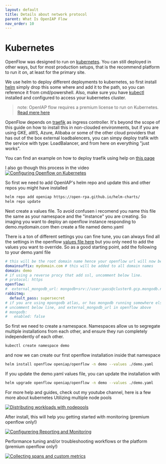 ```yaml
---
layout: default
title: Details about network protocol
parent: What Is OpenIAP Flow
nav_order: 10
---
```

# Kubernetes

OpenFlow was designed to run on [kubernetes](https://kubernetes.io). You can still deployed in other ways, but for most production setups, that is the recommend platform to run it on, at least for the primary site.

We use helm to deploy different deployments to kubernetes, so first install [helm](https://github.com/helm/helm/releases) simply drop this some where and add it to the path, so you can reference it from cmd/powershell. Also, make sure you have [kubectl](https://kubernetes.io/docs/tasks/tools/) installed and configured to access your kubernetes cluster.

> note: OpenIAP flow requires a premium license to run on Kubernetes. [Read mere here](https://openiap.io/pricing)

OpenFlow depends on [traefik](https://doc.traefik.io/traefik/v1.7/user-guide/kubernetes/) as ingress controller. It's beyond the scope of this guide on how to install this in non-clouded environments, but if you are using GKE, aWS, Azure, Alibaba or some of the other cloud providers that has out of the box external loadbalencers, you can simpy deploy trafik with the service with type: LoadBalancer, and from here on everything "just works".

You can find an example on how to deploy traefik using help on [this page](https://github.com/open-rpa/helm-charts/tree/main/traefik-example)

I also go though this process in the video 
[![Configuring Openflow on Kubernetes](https://img.youtube.com/vi/onI_9JIAKbM/1.jpg)](https://youtu.be/onI_9JIAKbM)

So first we need to add OpenIAP's helm repo and update this and other repos you might have installed

```bash
helm repo add openiap https://open-rpa.github.io/helm-charts/
helm repo update
```

Next create a values file. To avoid confusen i recomend you name this file the same as your namespace and the "instance" you are creating. So imaging you want to deploy an openflow instance responding to demo.mydomain.com then create a file named demo.yaml

There is a ton of different settings you can fine tune, you can always find all the settings in the openflow [values file here](https://github.com/open-rpa/helm-charts/blob/main/charts/openflow/values.yaml) but you only need to add the values you want to override. So as a good starting point, add the following to your demo.yaml file

```yaml
# this will be the root domain name hence your openflow url will now be http://demo.mydomain.com 
domainsuffix: mydomain.com # this will be added to all domain names
domain: demo 
# if using a reverse procy that add ssl, uncomment below line.
# protocol: https
openflow:
#  external_mongodb_url: mongodb+srv://user:pass@cluster0.gcp.mongodb.net?retryWrites=true&w=majority
rabbitmq:
  default_pass: supersecret
# if you are using mpongodb atlas, or has mongodb running somewhere else
# uncomment below line, and external_mongodb_url in openflow above
# mongodb:
#   enabled: false
```

So first we need to create a namespace. Namespaces allow us to segregate multiple installations from each other, and ensure they run completely independently of each other.

``` sh
kubectl create namespace demo
```
and now we can create our first openflow installation inside that namespace
``` sh
helm install openflow openiap/openflow -n demo --values ./demo.yaml
```
If you update the demo.yaml values file, you can update the installation with 
``` sh
helm upgrade openflow openiap/openflow -n demo --values ./demo.yaml
```

For more help and guides, check out my youtube channel, here is a few more about kubernetes
Utilizing multiple node pools

[![Distributing workloads with nodepools](https://img.youtube.com/vi/06OmsoV-AgM/1.jpg)](https://youtu.be/06OmsoV-AgM)

After install, this will help you getting started with monitoring (premium openflow only!)

[![Configurering Reporting and Monitoring](https://img.youtube.com/vi/cyseDpnects/1.jpg)](https://youtu.be/cyseDpnects)

Performance tuning and/or troubleshooting workflows or the platform (premium openflow only!)

[![Collecting spans and custom metrics](https://img.youtube.com/vi/wlErCAJX52E/1.jpg)](https://youtu.be/wlErCAJX52E)

